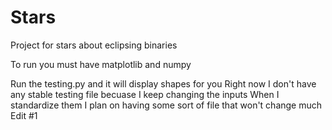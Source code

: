# Stars
Project for stars about eclipsing binaries

To run you must have matplotlib and numpy

Run the testing.py and it will display shapes for you
Right now I don't have any stable testing file becuase I keep changing the inputs
When I standardize them I plan on having some sort of file that won't change much
Edit #1
